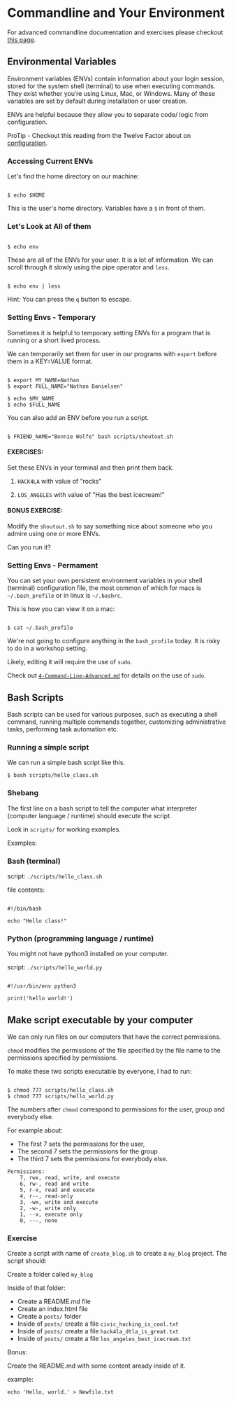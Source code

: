 # Commandline and Your Environment

For advanced commandline documentation and exercises please checkout [this page](
https://github.com/ndanielsen/intro-cli-git-github/blob/master/materials/4-Command-Line-Advanced.md).



## Environmental Variables

Environment variables (ENVs) contain information about your login session, stored for the system shell (terminal) to use when executing commands. They exist whether you’re using Linux, Mac, or Windows. Many of these variables are set by default during installation or user creation.

ENVs are helpful because they allow you to separate code/ logic from configuration. 

ProTip - Checkout this reading from the Twelve Factor about on [configuration](https://12factor.net/config).


### Accessing Current ENVs

Let's find the home directory on our machine:

```

$ echo $HOME

```

This is the user's home directory. Variables have a `$` in front of them.

### Let's Look at All of them

```

$ echo env

```


These are all of the ENVs for your user. It is a lot of information. We can scroll through it slowly using the pipe operator and `less`. 

```

$ echo env | less

```


Hint: You can press the `q` button to escape.


### Setting Envs - Temporary

Sometimes it is helpful to temporary setting ENVs for a program that is running or a short lived process. 

We can temporarily set them for user in our programs with `export` before them in a KEY=VALUE format.

```

$ export MY_NAME=Nathan
$ export FULL_NAME="Nathan Danielsen"

$ echo $MY_NAME
$ echo $FULL_NAME

```


You can also add an ENV before you run a script.

```

$ FRIEND_NAME="Bonnie Wolfe" bash scripts/shoutout.sh

```


#### EXERCISES:

Set these ENVs in your terminal and then print them back.

1) `HACK4LA` with value of "rocks"


2) `LOS_ANGELES` with value of "Has the best icecream!"


#### BONUS EXERCISE:

Modify the `shoutout.sh` to say something nice about someone who you admire using one or more ENVs.

Can you run it?


### Setting Envs - Permament

You can set your own persistent environment variables in your shell (terminal) configuration file, the most common of which for macs is `~/.bash_profile` or in linux is `~/.bashrc`.


This is how you can view it on a mac:

```

$ cat ~/.bash_profile

```


We're not going to configure anything in the `bash_profile` today. It is risky to do in a workshop setting.

Likely, editing it will require the use of `sudo`. 

Check out [`4-Command-Line-Advanced.md`](https://github.com/ndanielsen/intro-cli-git-github/blob/master/materials/4-Command-Line-Advanced.md) for details on the use of `sudo`.


## Bash Scripts

Bash scripts can be used for various purposes, such as executing a shell command, running multiple commands together, customizing administrative tasks, performing task automation etc.

### Running a simple script

We can run a simple bash script like this. 

```
$ bash scripts/hello_class.sh

```

### Shebang

The first line on a bash script to tell the computer what interpreter (computer language / runtime) should execute the script.

Look in `scripts/` for working examples.

Examples:

### Bash (terminal)

script: `./scripts/hello_class.sh`

file contents:
```

#!/bin/bash

echo "Hello class!"

```

### Python (programming language / runtime)

You might not have python3 installed on your computer.

script: `./scripts/hello_world.py`

```

#!/usr/bin/env python3

print('hello world!')

```

## Make script executable by your computer

We can only run files on our computers that have the correct permissions. 

`chmod` modifies the permissions of the file specified by the file name to the permissions specified by permissions.

To make these two scripts executable by everyone, I had to run:

```

$ chmod 777 scripts/hello_class.sh
$ chmod 777 scripts/hello_world.py

```

The numbers after `chmod` correspond to permissions for the user, group and everybody else.

For example about:
- The first 7 sets the permissions for the user, 
- The second 7 sets the permissions for the group
- The third 7 sets the permissions for everybody else.

```
Permissions:
    7, rwx, read, write, and execute
    6, rw-, read and write
    5, r-x, read and execute
    4, r--, read-only
    3, -wx, write and execute
    2, -w-, write only
    1, --x, execute only
    0, ---, none
```

### Exercise

Create a script with name of `create_blog.sh` to create a `my_blog` project. The script should:

Create a folder called `my_blog`

Inside of that folder:
- Create a README.md file
- Create an index.html file
- Create a `posts/` folder
- Inside of `posts/` create a file  `civic_hacking_is_cool.txt`
- Inside of `posts/` create a file  `hack4la_dtla_is_great.txt`
- Inside of `posts/` create a file  `los_angeles_best_icecream.txt`


Bonus:

Create the README.md with some content aready inside of it.

example:

`echo 'Hello, world.' > Newfile.txt`




